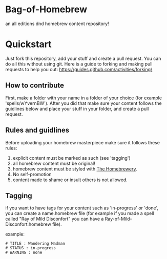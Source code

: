 # Bag-of-Homebrew
an all editions dnd homebrew content repository!

# Quickstart
Just fork this repository, add your stuff and create a pull request. You can do all this without using git.
Here is a guide to forking and making pull requests to help you out: https://guides.github.com/activities/forking/

## How to contribute 
First, make a folder with your name in a folder of your choice (for example 'spells/wYvernBW'). After you did that make sure your content follows the guidlines below and place your stuff in your folder, and create a pull request. 

## Rules and guidlines
Before uploading your homebrew masterpiece make sure it follows these rules:
1. explicit content must be marked as such (see 'tagging')
2. all homebrew content must be original!
3. homebrew content must be styled with [The Homebrewery](https://homebrewery.naturalcrit.com/).
4. No self-promotion 
5. content made to shame or insult others is not allowed.

## Tagging
if you want to have tags for your content such as 'in-progress' or 'done', you can create a name.homebrew file (for example if you made a spell called "Ray of Mild Disconfort" you can have a Ray-of-Mild-Disconfort.homebrew file).

example:

``` 
# TITLE : Wandering Madman
# STATUS : in-progress
# WARNING : none
```

